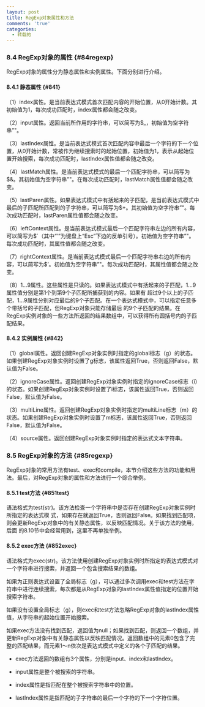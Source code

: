 ```yaml
---
layout: post
title: RegExp对象属性和方法
comments: 'true'
categories:
  - 转载的
---
```

### 8.4 RegExp对象的属性 {#84regexp}

RegExp对象的属性分为静态属性和实例属性。下面分别进行介绍。

#### 8.4.1 静态属性 {#841}

（1）index属性。是当前表达式模式首次匹配内容的开始位置，从0开始计数。其初始值为1，每次成功匹配时，index属性都会随之改变。 

（2）input属性。返回当前所作用的字符串，可以简写为$_，初始值为空字符串&#8221;"。

（3）lastIndex属性。是当前表达式模式首次匹配内容中最后一个字符的下一个位置，从0开始计数，常被作为继续搜索时的起始位置，初始值为1，表示从起始位置开始搜索，每次成功匹配时，lastIndex属性值都会随之改变。 

（4）lastMatch属性。是当前表达式模式的最后一个匹配字符串，可以简写为$&。其初始值为空字符串&#8221;"。在每次成功匹配时，lastMatch属性值都会随之改变。 

（5）lastParen属性。如果表达式模式中有括起来的子匹配，是当前表达式模式中最后的子匹配所匹配到的子字符串，可以简写为$+。其初始值为空字符串&#8221;"。每次成功匹配时，lastParen属性值都会随之改变。 

（6）leftContext属性。是当前表达式模式最后一个匹配字符串左边的所有内容，可以简写为$\`（其中“&#8217;”为键盘上“Esc”下边的反单引号）。初始值为空字符串&#8221;"。每次成功匹配时，其属性值都会随之改变。 

（7）rightContext属性。是当前表达式模式最后一个匹配字符串右边的所有内容，可以简写为$’。初始值为空字符串&#8221;"。每次成功匹配时，其属性值都会随之改变。 

（8）$1…$9属性。这些属性是只读的。如果表达式模式中有括起来的子匹配，$1…$9属性值分别是第1个到第9个子匹配所捕获到的内容。如果有 超过9个以上的子匹配，$1…$9属性分别对应最后的9个子匹配。在一个表达式模式中，可以指定任意多个带括号的子匹配，但RegExp对象只能存储最后 的9个子匹配的结果。在RegExp实例对象的一些方法所返回的结果数组中，可以获得所有圆括号内的子匹配结果。 

#### 8.4.2 实例属性 {#842}

（1）global属性。返回创建RegExp对象实例时指定的global标志（g）的状态。如果创建RegExp对象实例时设置了g标志，该属性返回True，否则返回False，默认值为False。 

（2）ignoreCase属性。返回创建RegExp对象实例时指定的ignoreCase标志（i）的状态。如果创建RegExp对象实例时设置了i标志，该属性返回True，否则返回False，默认值为False。 

（3）multiLine属性。返回创建RegExp对象实例时指定的multiLine标志（m）的状态。如果创建RegExp对象实例时设置了m标志，该属性返回True，否则返回False，默认值为False。 

（4）source属性。返回创建RegExp对象实例时指定的表达式文本字符串。

### 8.5 RegExp对象的方法 {#85regexp}

RegExp对象的常用方法有test、exec和compile，本节介绍这些方法的功能和用法。最后，对RegExp对象的属性和方法进行一个综合举例。 

#### 8.5.1 test方法 {#851test}

语法格式为test(str)。该方法检查一个字符串中是否存在创建RegExp对象实例时所指定的表达式模 式，如果存在就返回True，否则返回False。如果找到匹配项，则会更新RegExp对象中的有关静态属性，以反映匹配情况。关于该方法的使用，后面 的8.10节中会经常用到，这里不再单独举例。 

#### 8.5.2 exec方法 {#852exec}

语法格式为exec(str)。该方法使用创建RegExp对象实例时所指定的表达式模式对一个字符串进行搜索，并返回一个包含搜索结果的数组。 

如果为正则表达式设置了全局标志（g），可以通过多次调用exec和test方法在字符串中进行连续搜索，每次都是从RegExp对象的lastIndex属性值指定的位置开始搜索字符串。 

如果没有设置全局标志（g），则exec和test方法忽略RegExp对象的lastIndex属性值，从字符串的起始位置开始搜索。 

如果exec方法没有找到匹配，返回值为null；如果找到匹配，则返回一个数组，并更新RegExp对象中有关静态属性以反映匹配情况。返回数组中的元素0包含了完整的匹配结果，而元素1～n依次是表达式模式中定义的各个子匹配的结果。 

*   exec方法返回的数组有3个属性，分别是input、index和lastIndex。

*   input属性是整个被搜索的字符串。

*   index属性是指匹配在整个被搜索字符串中的位置。

*   lastIndex属性是指匹配的子字符串的最后一个字符的下一个字符位置。